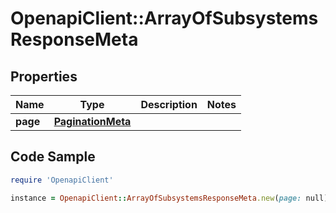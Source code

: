 # OpenapiClient::ArrayOfSubsystemsResponseMeta

## Properties

Name | Type | Description | Notes
------------ | ------------- | ------------- | -------------
**page** | [**PaginationMeta**](PaginationMeta.md) |  | 

## Code Sample

```ruby
require 'OpenapiClient'

instance = OpenapiClient::ArrayOfSubsystemsResponseMeta.new(page: null)
```


